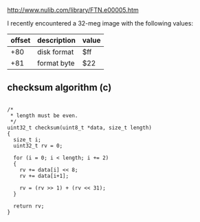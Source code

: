 http://www.nulib.com/library/FTN.e00005.htm

I recently encountered a 32-meg image with the following values:

| **offset** | **description** | **value** |
|:-----------|:----------------|:----------|
| +80 | disk format | $ff |
| +81 | format byte | $22 |

## checksum algorithm (c) ##

```

/*
 * length must be even.
 */
uint32_t checksum(uint8_t *data, size_t length)
{
  size_t i;
  uint32_t rv = 0;

  for (i = 0; i < length; i += 2)
  {
    rv += data[i] << 8;
    rv += data[i+1];
    
    rv = (rv >> 1) + (rv << 31);
  }

  return rv;
}

```